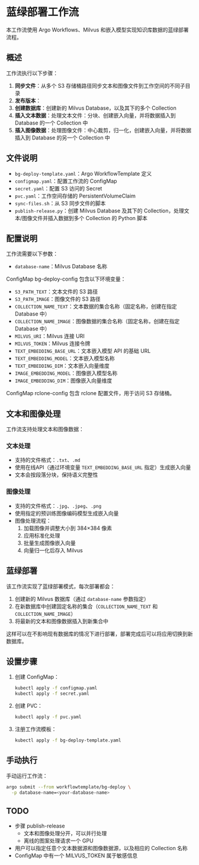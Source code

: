 # 蓝绿部署工作流

本工作流使用 Argo Workflows、Milvus 和嵌入模型实现知识库数据的蓝绿部署流程。

## 概述

工作流执行以下步骤：

1. **同步文件**：从多个 S3 存储桶路径同步文本和图像文件到工作空间的不同子目录
2. **发布版本**：
  1. **创建数据库**：创建新的 Milvus Database，以及其下的多个 Collection
  2. **插入文本数据**：处理文本文件：分块、创建嵌入向量，并将数据插入到 Database 的一个 Collection 中
  3. **插入图像数据**：处理图像文件：中心裁剪，归一化，创建嵌入向量，并将数据插入到 Database 的另一个 Collection 中

## 文件说明

- `bg-deploy-template.yaml`：Argo WorkflowTemplate 定义
- `configmap.yaml`：配置工作流的 ConfigMap
- `secret.yaml`：配置 S3 访问的 Secret
- `pvc.yaml`：工作空间存储的 PersistentVolumeClaim
- `sync-files.sh`：从 S3 同步文件的脚本
- `publish-release.py`：创建 Milvus Database 及其下的 Collection，处理文本/图像文件并插入数据到多个 Collection 的 Python 脚本

## 配置说明

工作流需要以下参数：

- `database-name`：Milvus Database 名称

ConfigMap bg-deploy-config 包含以下环境变量：

- `S3_PATH_TEXT`：文本文件的 S3 路径
- `S3_PATH_IMAGE`：图像文件的 S3 路径
- `COLLECTION_NAME_TEXT`：文本数据的集合名称（固定名称，创建在指定 Database 中）
- `COLLECTION_NAME_IMAGE`：图像数据的集合名称（固定名称，创建在指定 Database 中）
- `MILVUS_URI`：Milvus 连接 URI
- `MILVUS_TOKEN`：Milvus 连接令牌
- `TEXT_EMBEDDING_BASE_URL`：文本嵌入模型 API 的基础 URL
- `TEXT_EMBEDDING_MODEL`：文本嵌入模型名称
- `TEXT_EMBEDDING_DIM`：文本嵌入向量维度
- `IMAGE_EMBEDDING_MODEL`：图像嵌入模型名称
- `IMAGE_EMBEDDING_DIM`：图像嵌入向量维度

ConfigMap rclone-config 包含 rclone 配置文件，用于访问 S3 存储桶。

## 文本和图像处理

工作流支持处理文本和图像数据：

### 文本处理
- 支持的文件格式：`.txt`、`.md`
- 使用在线API（通过环境变量 `TEXT_EMBEDDING_BASE_URL` 指定）生成嵌入向量
- 文本会按段落分块，保持语义完整性

### 图像处理
- 支持的文件格式：`.jpg`、`.jpeg`、`.png`
- 使用指定的预训练图像编码模型生成嵌入向量
- 图像处理流程：
  1. 加载图像并调整大小到 384×384 像素
  2. 应用标准化处理
  3. 批量生成图像嵌入向量
  4. 向量归一化后存入 Milvus

## 蓝绿部署

该工作流实现了蓝绿部署模式，每次部署都会：

1. 创建新的 Milvus 数据库（通过 `database-name` 参数指定）
2. 在新数据库中创建固定名称的集合（`COLLECTION_NAME_TEXT` 和 `COLLECTION_NAME_IMAGE`）
3. 将最新的文本和图像数据插入到新集合中

这样可以在不影响现有数据库的情况下进行部署，部署完成后可以将应用切换到新数据库。

## 设置步骤

1. 创建 ConfigMap：
   ```bash
   kubectl apply -f configmap.yaml
   kubectl apply -f secret.yaml
   ```

2. 创建 PVC：
   ```bash
   kubectl apply -f pvc.yaml
   ```

3. 注册工作流模板：
   ```bash
   kubectl apply -f bg-deploy-template.yaml
   ```

## 手动执行

手动运行工作流：

```bash
argo submit --from workflowtemplate/bg-deploy \
  -p database-name=<your-database-name>
```

## TODO

* 步骤 publish-release
  * 文本和图像处理分开，可以并行处理
  * 离线的图案处理请求一个 GPU
* 用户可以指定任意个文本数据源和图像数据源，以及相应的 Collection 名称
* ConfigMap 中有一个 MILVUS_TOKEN 属于敏感信息
